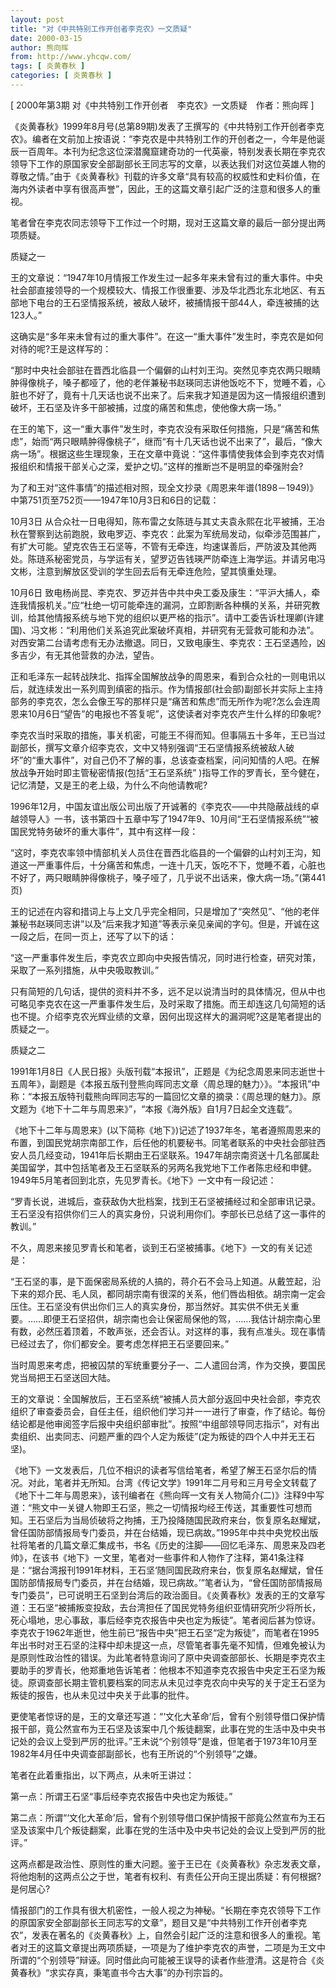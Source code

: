 ```yaml
---
layout: post
title: "对《中共特别工作开创者李克农》一文质疑"
date: 2000-03-15
author: 熊向晖
from: http://www.yhcqw.com/
tags: [ 炎黄春秋 ]
categories: [ 炎黄春秋 ]
---
```



[ 2000年第3期 对《中共特别工作开创者　李克农》一文质疑　作者：熊向晖 ]


《炎黄春秋》1999年8月号(总第89期)发表了王撰写的《中共特别工作开创者李克农》。编者在文前加上按语说：“李克农是中共特别工作的开创者之一，今年是他诞辰一百周年。本刊为纪念这位深潜魔窟建奇功的一代英豪，特别发表长期在李克农领导下工作的原国家安全部副部长王同志写的文章，以表达我们对这位英雄人物的尊敬之情。”由于《炎黄春秋》刊载的许多文章“具有较高的权威性和史料价值，在海内外读者中享有很高声誉”，因此，王的这篇文章引起广泛的注意和很多人的重视。

笔者曾在李克农同志领导下工作过一个时期，现对王这篇文章的最后一部分提出两项质疑。

质疑之一


王的文章说：“1947年10月情报工作发生过一起多年来未曾有过的重大事件。中央社会部直接领导的一个规模较大、情报工作很重要、涉及华北西北东北地区、有五部地下电台的王石坚情报系统，被敌人破坏，被捕情报干部44人，牵连被捕的达123人。”

这确实是“多年来未曾有过的重大事件”。在这一“重大事件”发生时，李克农是如何对待的呢?王是这样写的：


“那时中央社会部驻在晋西北临县一个偏僻的山村刘王沟。突然见李克农两只眼睛肿得像桃子，嗓子都哑了，他的老伴兼秘书赵瑛同志讲他饭吃不下，觉睡不着，心脏也不好了，竟有十几天话也说不出来了。后来我才知道是因为这一情报组织遭到破坏，王石坚及许多干部被捕，过度的痛苦和焦虑，使他像大病一场。”


在王的笔下，这一“重大事件”发生时，李克农没有采取任何措施，只是“痛苦和焦虑”，始而“两只眼睛肿得像桃子”，继而“有十几天话也说不出来了”，最后，“像大病一场”。根据这些生理现象，王在文章中竟说：“这件事情使我体会到李克农对情报组织和情报干部关心之深，爱护之切。”这样的推断岂不是明显的牵强附会?

为了和王对“这件事情”的描述相对照，现全文抄录《周恩来年谱(1898－1949)》中第751页至752页——1947年10月3日和6日的记载：

10月3日 
从合众社一日电得知，陈布雷之女陈琏与其丈夫袁永熙在北平被捕，王冶秋在警察到达前跑脱，致电罗迈、李克农：此案为军统局发动，似牵涉范围甚广，有扩大可能。望克农告王石坚等，不管有无牵连，均速谋善后，严防波及其他两处。陈琏系秘密党员，与学运有关，望罗迈告钱瑛严防牵连上海学运。并请另电冯文彬，注意到解放区受训的学生回去后有无牵连危险，望其慎重处理。

10月6日 
致电杨尚昆、李克农、罗迈并告中共中央工委及康生：“平沪大捕人，牵连我情报机关。”应“杜绝一切可能牵连的漏洞，立即割断各种横的关系，并研究教训，给其他情报系统与地下党的组织以更严格的指示”。请中工委告诉杜理卿(许建国)、冯文彬：“利用他们关系追究此案破坏真相，并研究有无营救可能和办法”。对西安第二台请考虑有无办法撤退。同日，又致电康生、李克农：王石坚遇险，凶多吉少，有无其他营救的办法，望告。


正和毛泽东一起转战陕北、指挥全国解放战争的周恩来，看到合众社的一则电讯以后，就连续发出一系列周到缜密的指示。作为情报部(社会部)副部长并实际上主持部务的李克农，怎么会像王写的那样只是“痛苦和焦虑”而无所作为呢?怎么会连周恩来10月6日“望告”的电报也不答复呢”，这使读者对李克农产生什么样的印象呢?


李克农当时采取的措施，事关机密，可能王不得而知。但事隔五十多年，王已当过副部长，撰写文章介绍李克农，文中又特别强调“王石坚情报系统被敌人破坏”的“重大事件”，对自己仍不了解的事，总该查查档案，问问知情的人吧。在解放战争开始时即主管秘密情报(包括“王石坚系统” 
)指导工作的罗青长，至今健在，记忆清楚，又是王的老上级，为什么不向他请教呢?


1996年12月，中国友谊出版公司出版了开诚著的《李克农——中共隐蔽战线的卓越领导人》一书，该书第四十五章中写了1947年9、10月间“王石坚情报系统”“被国民党特务破坏的重大事件”，其中有这样一段：


“这时，李克农率领中情部机关人员住在晋西北临县的一个偏僻的山村刘王沟，知道这一严重事件后，十分痛苦和焦虑，一连十几天，饭吃不下，觉睡不着，心脏也不好了，两只眼睛肿得像桃子，嗓子哑了，几乎说不出话来，像大病一场。”(第441页)


王的记述在内容和措词上与上文几乎完全相同，只是增加了“突然见”、“他的老伴兼秘书赵瑛同志讲”以及“后来我才知道”等表示亲见亲闻的字句。但是，开诚在这一段之后，在同一页上，还写了以下的话：

“这一严重事件发生后，李克农立即向中央报告情况，同时进行检查，研究对策，采取了一系列措施，从中央吸取教训。”


只有简短的几句话，提供的资料并不多，远不足以说清当时的具体情况，但从中也可略见李克农在这一严重事件发生后，及时采取了措施。而王却连这几句简短的话也不提。介绍李克农光辉业绩的文章，因何出现这样大的漏洞呢?这是笔者提出的质疑之一。

质疑之二


1991年1月8日《人民日报》头版刊载“本报讯”，正题是《为纪念周恩来同志逝世十五周年》，副题是《本报五版刊登熊向晖同志文章〈周总理的魅力〉》。“本报讯”中称：“本报五版特刊载熊向晖同志写的一篇回忆文章的摘录：《周总理的魅力》。原文题为《地下十二年与周恩来》”，“本报《海外版》自1月7日起全文连载”。


《地下十二年与周恩来》(以下简称《地下》)记述了1937年冬，笔者遵照周恩来的布置，到国民党胡宗南部工作，后任他的机要秘书。同笔者联系的中央社会部驻西安人员几经变动，1941年后长期由王石坚联系。1947年胡宗南资送十几名部属赴美国留学，其中包括笔者及王石坚联系的另两名我党地下工作者陈忠经和申健。1949年5月笔者回到北京，先见罗青长。《地下》一文中有一段记述：

“罗青长说，进城后，查获敌伪大批档案，找到王石坚被捕经过和全部审讯记录。王石坚没有招供你们三人的真实身份，只说利用你们。李部长已总结了这一事件的教训。”

不久，周恩来接见罗青长和笔者，谈到王石坚被捕事。《地下》一文的有关记述是：


“王石坚的事，是下面保密局系统的人搞的，蒋介石不会马上知道。从戴笠起，沿下来的郑介民、毛人凤，都同胡宗南有很深的关系，他们唇齿相依。胡宗南一定会压住。王石坚没有供出你们三人的真实身份，那当然好。其实供不供无关重要。……即便王石坚招供，胡宗南也会让保密局保他的驾，……我估计胡宗南心里有数，必然压着顶着，不敢声张，还会否认。对这样的事，我有点准头。现在事情已经过去了，你们都安全。要考虑怎样把王石坚要回来。”

当时周恩来考虑，把被囚禁的军统重要分子一、二人遣回台湾，作为交换，要国民党当局把王石坚送回大陆。


王的文章说：全国解放后，王石坚系统“被捕人员大部分返回中央社会部，李克农组织了审查委员会，自任主任，组织他们学习并一一进行了审查，作了结论。每份结论都是他审阅签字后报中央组织部审批”。按照“中组部领导同志指示”，对有出卖组织、出卖同志、问题严重的四个人定为叛徒”(定为叛徒的四个人中并无王石坚)。


《地下》一文发表后，几位不相识的读者写信给笔者，希望了解王石坚尔后的情况。对此，笔者并无所知。台湾《传记文学》1991年二月号和三月号全文转载了《地下十二年与周恩来》，该刊编者在《熊向晖一文有关人物简介(二)》注释9中写道：“熊文中一关键人物即王石坚，熊之一切情报均经王传送，其重要性可想而知。王石坚后为当局侦破将之拘捕，王乃投降随国民政府来台，恢复原名赵耀斌，曾任国防部情报局专门委员，并在台结婚，现已病故。”1995年中共中央党校出版社将笔者的几篇文章汇集成书，书名《历史的注脚——回忆毛泽东、周恩来及四老帅》，在该书《地下》一文里，笔者对一些事件和人物作了注释，第41条注释是：“据台湾报刊1991年材料，王石坚‘随同国民政府来台，恢复原名赵耀斌，曾任国防部情报局专门委员，并在台结婚，现已病故。’”笔者认为，“曾任国防部情报局专门委员”，已可说明王石坚到台湾后的政治面目。《炎黄春秋》发表的王的文章写道：王石坚“被捕叛变投敌，去台湾担任了国民党特务组织亚情研究所少将所长，死心塌地，忠心事敌，事后经李克农报告中央也定为叛徒”。笔者阅后甚为惊讶。李克农于1962年逝世，他生前已“报告中央”把王石坚“定为叛徒”，而笔者在1995年出书时对王石坚的注释中却未提这一点，尽管笔者事先毫不知情，但难免被认为是原则性政治性的错误。为此笔者特意询问了原中央调查部部长、长期是李克农主要助手的罗青长，他郑重地告诉笔者：他根本不知道李克农报告中央定王石坚为叛徒。原调查部长期主管机要档案的同志从未见过李克农向中央写的关于定王石坚为叛徒的报告，也从未见过中央关于此事的批件。


更使笔者惊讶的是，王的文章还写道：“‘文化大革命’后，曾有个别领导借口保护情报干部，竟公然宣布为王石坚及该案中几个叛徒翻案，此事在党的生活中及中央书记处的会议上受到严厉的批评。”王未说“个别领导”是谁，但笔者于1973年10月至1982年4月任中央调查部副部长，也有王所说的“个别领导”之嫌。

笔者在此着重指出，以下两点，从未听王讲过：

第一点：所谓王石坚“事后经李克农报告中央也定为叛徒。”

第二点：所谓“‘文化大革命’后，曾有个别领导借口保护情报干部竟公然宣布为王石坚及该案中几个叛徒翻案，此事在党的生活中及中央书记处的会议上受到严厉的批评。”

这两点都是政治性、原则性的重大问题。鉴于王已在《炎黄春秋》杂志发表文章，将他炮制的这两点公之于世，笔者有权利、有责任公开向王提出质疑：有何根据?是何居心?


情报部门的工作具有很大机密性，一般人视之为神秘。“长期在李克农领导下工作的原国家安全部副部长王同志写的文章”，题目又是“中共特别工作开创者李克农”，发表在著名的《炎黄春秋》上，自然会引起广泛的注意和很多人的重视。笔者对王的这篇文章提出两项质疑，一项是为了维护李克农的声誉，二项是为王文中所谓的“个别领导”辩诬。同时借此向可能被王误导的读者作些澄清。这是符合《炎黄春秋》“求实存真，秉笔直书今古大事”的办刊宗旨的。


